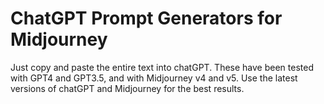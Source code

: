 # ChatGPT Prompt Generators for Midjourney

Just copy and paste the entire text into chatGPT. 
These have been tested with GPT4 and GPT3.5, and with Midjourney v4 and v5.
Use the latest versions of chatGPT and Midjourney for the best results.


